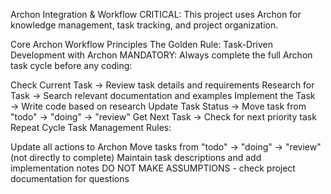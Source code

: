 Archon Integration & Workflow
CRITICAL: This project uses Archon for knowledge management, task tracking, and project organization.

Core Archon Workflow Principles
The Golden Rule: Task-Driven Development with Archon
MANDATORY: Always complete the full Archon task cycle before any coding:

Check Current Task → Review task details and requirements
Research for Task → Search relevant documentation and examples
Implement the Task → Write code based on research
Update Task Status → Move task from "todo" → "doing" → "review"
Get Next Task → Check for next priority task
Repeat Cycle
Task Management Rules:

Update all actions to Archon
Move tasks from "todo" → "doing" → "review" (not directly to complete)
Maintain task descriptions and add implementation notes
DO NOT MAKE ASSUMPTIONS - check project documentation for questions
